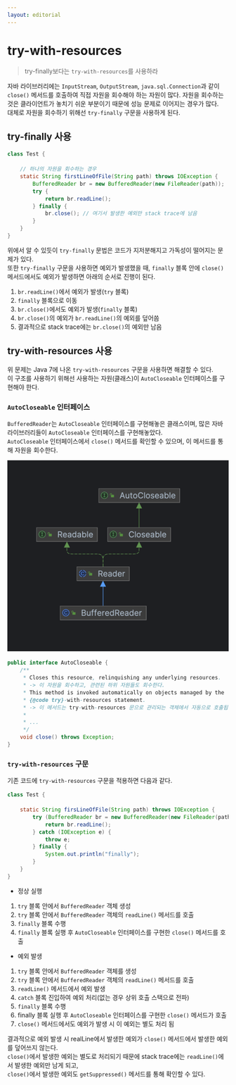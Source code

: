 ```yaml
---
layout: editorial
---
```


# try-with-resources

> try-finally보다는 `try-with-resources`를 사용하라

자바 라이브러리에는 `InputStream`, `OutputStream`, `java.sql.Connection`과 같이 `close()` 메서드를 호출하여 직접 자원을 회수해야 하는 자원이 많다.
자원을 회수하는 것은 클라이언트가 놓치기 쉬운 부분이기 때문에 성능 문제로 이어지는 경우가 많다.  
대체로 자원을 회수하기 위해선 `try-finally` 구문을 사용하게 된다.

## try-finally 사용

```java
class Test {

    // 하나의 자원을 회수하는 경우
    static String firstLineOfFile(String path) throws IOException {
        BufferedReader br = new BufferedReader(new FileReader(path));
        try {
            return br.readLine();
        } finally {
            br.close(); // 여기서 발생한 예외만 stack trace에 남음
        }
    }
}
```

위에서 알 수 있듯이 `try-finally` 문법은 코드가 지저분해지고 가독성이 떨어지는 문제가 있다.  
또한 `try-finally` 구문을 사용하면 예외가 발생했을 때, `finally` 블록 안에 `close()` 메서드에서도 예외가 발생하면 아래의 순서로 진행이 된다.

1. `br.readLine()`에서 예외가 발생(`try` 블록)
2. `finally` 블록으로 이동
3. `br.close()`에서도 예외가 발생(`finally` 블록)
4. `br.close()`의 예외가 `br.readLine()`의 예외를 덮어씀
5. 결과적으로 stack trace에는 `br.close()`의 예외만 남음

## try-with-resources 사용

위 문제는 Java 7에 나온 `try-with-resources` 구문을 사용하면 해결할 수 있다.  
이 구조를 사용하기 위해선 사용하는 자원(클래스)이 `AutoCloseable` 인터페이스를 구현해야 한다.

### `AutoCloseable` 인터페이스

`BufferedReader`는 `AutoCloseable` 인터페이스를 구현해놓은 클래스이며, 많은 자바 라이브러리들이 `AutoCloseable` 인터페이스를 구현해놓았다.  
`AutoCloseable` 인터페이스에서 `close()` 메서드를 확인할 수 있으며, 이 메서드를 통해 자원을 회수한다.

![BufferedReader Diagram](../image/bufferreader-diagram.png)

```java
public interface AutoCloseable {
    /**
     * Closes this resource, relinquishing any underlying resources.
     * -> 이 자원을 회수하고, 관련된 하위 자원들도 회수한다.
     * This method is invoked automatically on objects managed by the
     * {@code try}-with-resources statement.
     * -> 이 메서드는 try-with-resources 문으로 관리되는 객체에서 자동으로 호출됩니다.
     *
     * ...
     */
    void close() throws Exception;
}
```

### `try-with-resources` 구문

기존 코드에 `try-with-resources` 구문을 적용하면 다음과 같다.

```java
class Test {

    static String firsLineOfFile(String path) throws IOException {
        try (BufferedReader br = new BufferedReader(new FileReader(path))) {
            return br.readLine();
        } catch (IOException e) {
            throw e;
        } finally {
            System.out.println("finally");
        }
    }
}
```

- 정상 실행

1. `try` 블록 안에서 `BufferedReader` 객체 생성
2. `try` 블록 안에서 `BufferedReader` 객체의 `readLine()` 메서드를 호출
3. `finally` 블록 수행
4. `finally` 블록 실행 후 `AutoCloseable` 인터페이스를 구현한 `close()` 메서드를 호출

- 예외 발생

1. `try` 블록 안에서 `BufferedReader` 객체를 생성
2. `try` 블록 안에서 `BufferedReader` 객체의 `readLine()` 메서드를 호출
3. `readLine()` 메서드에서 예외 발생
4. `catch` 블록 진입하여 예외 처리(없는 경우 상위 호출 스택으로 전파)
5. `finally` 블록 수행
6. finally 블록 실행 후 `AutoCloseable` 인터페이스를 구현한 `close()` 메서드가 호출
7. `close()` 메서드에서도 예외가 발생 시 이 예외는 별도 처리 됨

결과적으로 예외 발생 시 realLine에서 발생한 예외가 `close()` 메서드에서 발생한 예외를 덮어쓰지 않는다.  
`close()`에서 발생한 예외는 별도로 처리되기 때문에 stack trace에는 `readLine()`에서 발생한 예외만 남게 되고,  
`close()`에서 발생한 예외도 `getSuppressed()` 메서드를 통해 확인할 수 있다.
